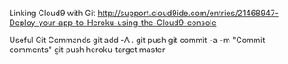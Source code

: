 Linking Cloud9 with Git
http://support.cloud9ide.com/entries/21468947-Deploy-your-app-to-Heroku-using-the-Cloud9-console

Useful Git Commands
git add -A .
git push
git commit -a -m "Commit comments"
git push heroku-target master